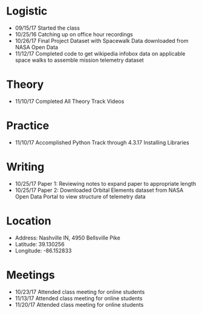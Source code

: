 # Logistic

* 09/15/17 Started the class
* 10/25/16 Catching up on office hour recordings
* 10/26/17 Final Project Dataset with Spacewalk Data downloaded from NASA Open Data
* 11/12/17 Completed code to get wikipedia infobox data on applicable space walks to assemble mission telemetry dataset 

# Theory

* 11/10/17 Completed All Theory Track Videos


# Practice

* 11/10/17 Accomplished Python Track through 4.3.17 Installing Libraries

# Writing

* 10/25/17 Paper 1: Reviewing notes to expand paper to appropriate length 
* 10/25/17 Paper 2: Downloaded Orbital Elements dataset from NASA Open Data Portal to view structure of telemetry data

# Location

* Address: Nashville IN, 4950 Bellsville Pike
* Latitude: 39.130256
* Longitude: -86.152833 

# Meetings

* 10/23/17 Attended class meeting for online students
* 11/13/17 Attended class meeting for online students
* 11/20/17 Attended class meeting for online students

